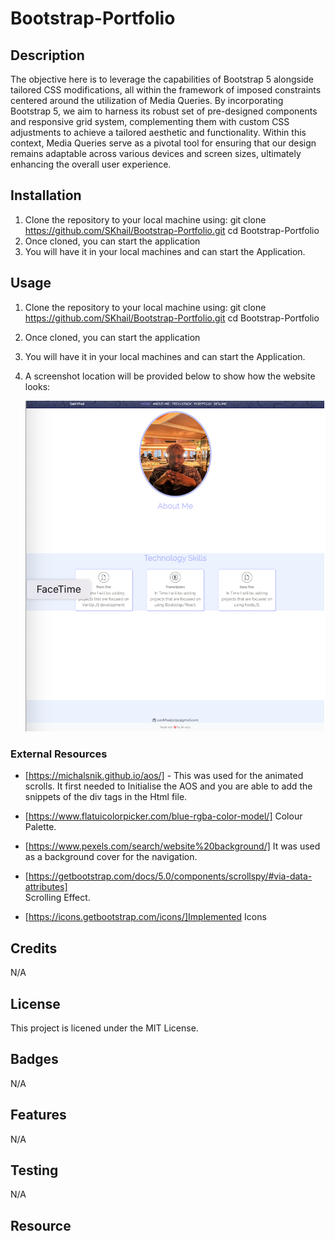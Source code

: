 # Bootstrap-Portfolio

## Description

The objective here is to leverage the capabilities of Bootstrap 5 alongside tailored CSS modifications, all within the framework of imposed constraints centered around the utilization of Media Queries. By incorporating Bootstrap 5, we aim to harness its robust set of pre-designed components and responsive grid system, complementing them with custom CSS adjustments to achieve a tailored aesthetic and functionality. Within this context, Media Queries serve as a pivotal tool for ensuring that our design remains adaptable across various devices and screen sizes, ultimately enhancing the overall user experience.

## Installation

1.  Clone the repository to your local machine using:
    git clone https://github.com/SKhail/Bootstrap-Portfolio.git
    cd Bootstrap-Portfolio
2.  Once cloned, you can start the application
3.  You will have it in your local machines and can start the Application.

## Usage

1.  Clone the repository to your local machine using:
    git clone https://github.com/SKhail/Bootstrap-Portfolio.git
    cd Bootstrap-Portfolio
2.  Once cloned, you can start the application
3.  You will have it in your local machines and can start the Application.
4.  A screenshot location will be provided below to show how the website looks:

     <img src="assets/images/Screenshot.png" alt="Personal-Website" />

### External Resources

- [https://michalsnik.github.io/aos/] - This was used for the animated scrolls. It first needed to Initialise the AOS and you are able to add the snippets of the div tags in the Html file.

- [https://www.flatuicolorpicker.com/blue-rgba-color-model/]
  Colour Palette.

- [https://www.pexels.com/search/website%20background/]
  It was used as a background cover for the navigation.

- [https://getbootstrap.com/docs/5.0/components/scrollspy/#via-data-attributes]  
  Scrolling Effect.

- [https://icons.getbootstrap.com/icons/]Implemented Icons

## Credits

N/A

## License

This project is licened under the MIT License.

## Badges

N/A

## Features

N/A

## Testing

N/A

## Resource
